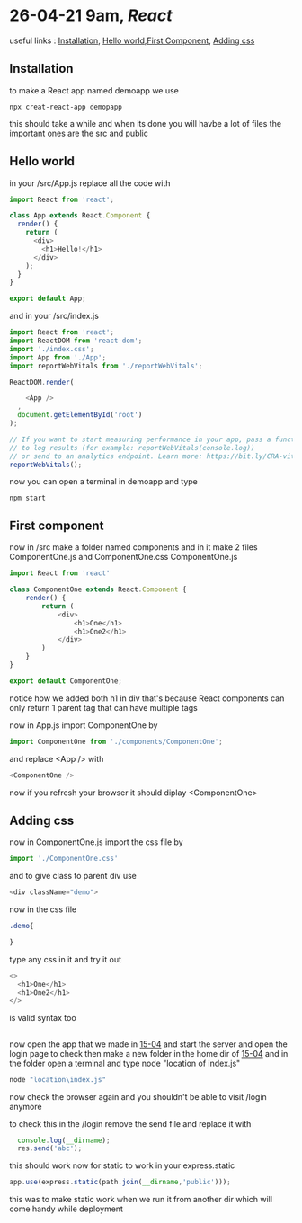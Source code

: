 # 26-04-21 9am,  *React*

useful links : [Installation](#installation), [Hello world](#hello-world),[First Component](#first-component), [Adding css](#adding-css)

## Installation
to make a React app named demoapp we use
```  
npx creat-react-app demopapp 
```

this should take a while and when its done you will havbe a lot of files 
the important ones are the src and public

## Hello world
in your /src/App.js
replace all the code with
```js
import React from 'react';

class App extends React.Component {
  render() {
    return (
      <div>
        <h1>Hello!</h1>
      </div>
    );
  }
}

export default App;

```
and in your /src/index.js
```js
import React from 'react';
import ReactDOM from 'react-dom';
import './index.css';
import App from './App';
import reportWebVitals from './reportWebVitals';

ReactDOM.render(

    <App />
  ,
  document.getElementById('root')
);

// If you want to start measuring performance in your app, pass a function
// to log results (for example: reportWebVitals(console.log))
// or send to an analytics endpoint. Learn more: https://bit.ly/CRA-vitals
reportWebVitals();
```

now you can open a terminal in demoapp and type
```
npm start 
```

## First component

now in /src make a folder named components and in it make 2 files ComponentOne.js and ComponentOne.css
 ComponentOne.js
```js
import React from 'react'

class ComponentOne extends React.Component {
    render() {
        return (
            <div>
                <h1>One</h1>
                <h1>One2</h1>
            </div>
        )
    }
}

export default ComponentOne;
```

notice how we added both h1 in div that's because React components can only return 1 parent tag that can have multiple tags

now in App.js
import ComponentOne by  
```js
import ComponentOne from './components/ComponentOne';
```
and replace \<App /> with
```js
<ComponentOne />
```

now if you refresh your browser it should diplay \<ComponentOne>


## Adding css
now in ComponentOne.js import the css file by <div className="demo">
```js
import './ComponentOne.css'
```
and to give class to parent div use 
```js
<div className="demo">
```
now in the css file
```css
.demo{

}
```
type any css in it and try it out

```js
<>
  <h1>One</h1>
  <h1>One2</h1>
</>
```
is valid syntax too


##

now open the app that we made in [15-04](https://github.com/AnshSharmaa/Mern-notes/tree/main/15-04-21)
and start the server and open the login page to check 
then make a new folder in the home dir of [15-04](https://github.com/AnshSharmaa/Mern-notes/tree/main/15-04-21) and in the folder open a terminal and type node "location of index.js"
```sh
node "location\index.js"
```
now check the browser again and you shouldn't be able to visit /login anymore

to check this in the /login remove the send file and replace it with 
```js
  console.log(__dirname);
  res.send('abc');
```

this should work now for static to work in your express.static
```js
app.use(express.static(path.join(__dirname,'public')));
```

this was to make static work when we run it from another dir which will come handy while deployment